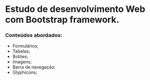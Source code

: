 # Estudo de desenvolvimento Web com Bootstrap framework.

### Conteúdos abordados:
- Formulários;
- Tabelas;
- Botões;
- Imagens;
- Barra de navegação;
- Glyphicons;
